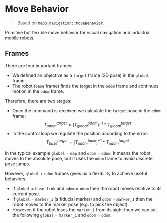 # Move Behavior

> Based on [`mep3_navigation::MoveBehavior`](https://github.com/memristor/mep3/edit/main/mep3_navigation/src/move_behavior/README.md).

Primitive but flexible move behavior for visual navigation and industrial mobile robots.

## Frames

There are four important frames:
- We defined an objective as a `target` frame (2D pose) in the `global` frame.
- The robot (`base` frame) finds the target in the `odom` frame and continues motion in the `odom` frame.

Therefore, there are two stages:
- Once the command is received we calculate the `target` pose in the `odom` frame: $$ T_{odom}^{target} = (T_{global}^{odom})^{-1} * T_{global}^{target} $$
- In the control loop we regulate the position according to the error: $$ T_{base}^{target} = (T_{odom}^{base})^{-1} * T_{odom}^{target} $$

In the typical example `global` = `map` and `odom` = `odom`.
It means the robot moves to the absolute pose, but it uses the `odom` frame to avoid discrete pose jumps.

However, `global` + `odom` frames gives us a flexibility to achieve useful behaviors:
- If `global` = `base_link` and `odom` = `odom` then the robot moves relative to its current pose.
- If `global` = `marker_1` (a fiducial marker) and `odom` = `marker_1` then the robot moves to the marker pose (e.g. to pick the object). 
- However, if the robot loses the `marker_1` from its sight then we can set the following `global` = `marker_1` and `odom` = `odom`.
